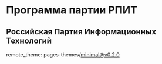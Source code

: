 # Программа партии РПИТ
## Российская Партия Информационных Технологий


remote_theme: pages-themes/minimal@v0.2.0
